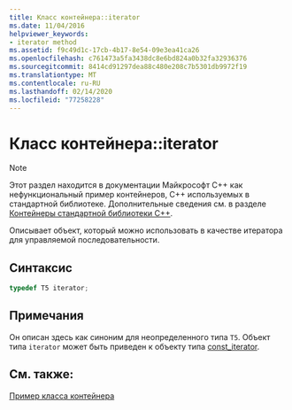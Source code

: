 ```yaml
---
title: Класс контейнера::iterator
ms.date: 11/04/2016
helpviewer_keywords:
- iterator method
ms.assetid: f9c49d1c-17cb-4b17-8e54-09e3ea41ca26
ms.openlocfilehash: c761473a5fa3438dc8e6bd824a0b32fa32936376
ms.sourcegitcommit: 8414cd91297dea88c480e208c7b5301db9972f19
ms.translationtype: MT
ms.contentlocale: ru-RU
ms.lasthandoff: 02/14/2020
ms.locfileid: "77258228"
---
```

# <a name="container-classiterator"></a>Класс контейнера::iterator

> [!NOTE]
> Этот раздел находится в документации Майкрософт C++ как нефункциональный пример контейнеров, C++ используемых в стандартной библиотеке. Дополнительные сведения см. в разделе [Контейнеры стандартной библиотеки C++](../standard-library/stl-containers.md).

Описывает объект, который можно использовать в качестве итератора для управляемой последовательности.

## <a name="syntax"></a>Синтаксис

```cpp
typedef T5 iterator;
```

## <a name="remarks"></a>Примечания

Он описан здесь как синоним для неопределенного типа `T5`. Объект типа `iterator` может быть приведен к объекту типа [const_iterator](../standard-library/container-class-const-iterator.md).

## <a name="see-also"></a>См. также:

[Пример класса контейнера](../standard-library/sample-container-class.md)
